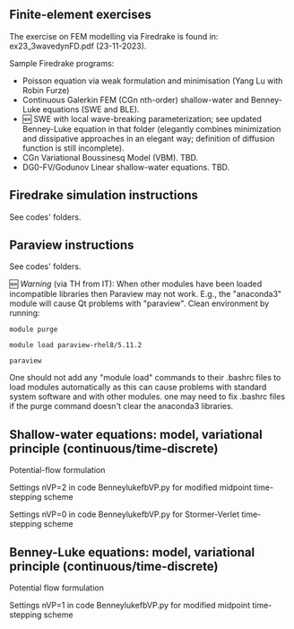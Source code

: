 ## Finite-element exercises

The exercise on FEM modelling via Firedrake is found in: ex23_3wavedynFD.pdf (23-11-2023).

Sample Firedrake programs:
- Poisson equation via weak formulation and minimisation (Yang Lu with Robin Furze)
- Continuous Galerkin FEM (CGn nth-order) shallow-water and Benney-Luke equations (SWE and BLE).
- :new: SWE with local wave-breaking parameterization; see updated Benney-Luke equation in that folder (elegantly combines minimization and dissipative approaches in an elegant way; definition of diffusion function is still incomplete). 
- CGn Variational Boussinesq Model (VBM). TBD.
- DG0-FV/Godunov Linear shallow-water equations. TBD.

## Firedrake simulation instructions
See codes' folders.

## Paraview instructions
See codes' folders.

:new: *Warning* (via TH from IT): When other modules have been loaded incompatible libraries then Paraview may not work.
E.g., the "anaconda3" module will cause Qt problems with "paraview". Clean environment by running:

`module purge`

`module load paraview-rhel8/5.11.2`

`paraview`

One should not add any "module load" commands to their .bashrc files to load
modules automatically as this can cause problems with standard system software and
with other modules.  one may need to fix .bashrc files if the purge command
doesn't clear the anaconda3 libraries.

## Shallow-water equations: model, variational principle (continuous/time-discrete)
Potential-flow formulation

Settings nVP=2 in code BenneylukefbVP.py for modified midpoint time-stepping scheme

Settings nVP=0 in code BenneylukefbVP.py for Stormer-Verlet time-stepping scheme

## Benney-Luke equations: model, variational principle (continuous/time-discrete)
Potential flow formulation

Settings nVP=1 in code BenneylukefbVP.py for modified midpoint time-stepping scheme

